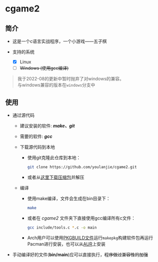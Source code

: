 # cgame2

## 简介

- 这是一个c语言实战程序，一个小游戏——五子棋

- 支持的系统
  - [x] Linux
  - [ ] ~~Windows (使用gcc编译)~~

> 我于2022-08的更新中暂时抛弃了对windows的兼容。  
与windows兼容的版本在`windows`分支中

## 使用

- 通过源代码
  - 建议安装的软件: ***make、git***
  - 需要的软件: ***gcc***

  - 下载源代码到本地
    - 使用git克隆此仓库到本地：

      ``` sh
      git clone https://github.com/youlanjie/cgame2.git
      ```

    - 或者从[这里下载压缩包](https://github.com/YouLanjie/cgame2/archive/refs/heads/main.zip)并解压
  - 编译
    - 使用make编译，文件会生成在bin目录下：

      ``` sh
      make
      ```

    - 或者在 *cgame2* 文件夹下直接使用gcc编译所有c文件：

      ``` sh
      gcc include/tools.c *.c -o main
      ```

    - Arch用户可以使用[PKGBUILD文件](https://github.com/YouLanjie/cgame2/blob/arch-package/PKGBUILD)运行`makepkg`构建软件包再运行Pacman进行安装，也可以从[AUR](https://aur.archlinux.org/packages/cgame2)上安装


- 手动编译好的文件(**bin/main**)应可以直接执行，~~程序做过兼容性的加强~~
